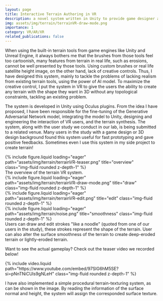 ```yaml
---
layout: page
title: Interactive Terrain Authoring in VR
description: a novel system written in Unity to provide game designer a tool to fast prototype terrain.
img: assets/img/terrain/terrainVR-draw-mode.png
importance: 1
category: VR/AR/XR
related_publications: false
---
```


When using the built-in terrain tools from game engines like Unity and Unreal Engine, it always bothers me that the brushes from those tools feel too cartoonish, many features from terrain in real life, such as erosions, cannot be well presented by those tools. Using custom brushes or real life satellite height image, on the other hand, lack of creative controls. Thus, I have designed this system, mainly to tackle the problems of lacking realism from existing terrain tools, using the power of AI model. To maximize the creative control, I put the system in VR to give the users the ability to create any terrain with the shape they want in 3D without any topological constraints, tackling an existing problem.

The system is developed in Unity using Oculus plugins. From the idea I have proposed, I have been responsible for the fine-tuning of the Generative Adversarial Network model, integrating the model to Unity, designing and engineering the interaction of VR users, and the terrain synthesis. The system, along with the user study we conduct in our lab, is being submitted to a related venue. Many users in the study with a game design or 3D design background found this system useful for fast prototyping and gave positive feedbacks. Sometimes even I use this system in my side project to create terrain!

<div class="row">
    <div class="col-sm mt-3 mt-md-0">
        {% include figure.liquid loading="eager" path="assets/img/terrain/terrainVR-teaser.png" title="overview" class="img-fluid rounded z-depth-1" %}
    </div>
</div>
<div class="caption">
    The overview of the terrain VR system.
</div>

<div class="row">
    <div class="col-sm mt-3 mt-md-0">
        {% include figure.liquid loading="eager" path="assets/img/terrain/terrainVR-draw-mode.png" title="draw" class="img-fluid rounded z-depth-1" %}
    </div>
    <div class="col-sm mt-3 mt-md-0">
        {% include figure.liquid loading="eager" path="assets/img/terrain/terrainVR-edit.png" title="edit" class="img-fluid rounded z-depth-1" %}
    </div>
    <div class="col-sm mt-3 mt-md-0">
        {% include figure.liquid loading="eager" path="assets/img/terrain/noise.png" title="smoothness" class="img-fluid rounded z-depth-1" %}
    </div>
</div>
<div class="caption">
    Users can draw and edit strokes "like a noodle" (quoted from one of our users in the study), these strokes represent the shape of the terrain. User can also alter the surface smoothness of the terrain to create deep-eroded terrain or lightly-eroded terrain.
</div>

Want to see the actual gameplay? Check out the teaser video we recorded below!

<div class="row mt-3">
    <div class="col-sm mt-3 mt-md-0">
        {% include video.liquid path="https://www.youtube.com/embed/97SlG6hM5SE?si=pNnTNiCUls9gNLeH" class="img-fluid rounded z-depth-1" %}
    </div>
</div>

I have also implemented a simple procedural terrain-texturing system, as can be shown in the image. By reading the information of the surface normal and height, the system will assign the corresponded surface texture.